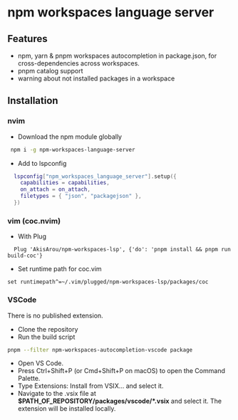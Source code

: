 # npm workspaces language server

## Features

- npm, yarn & pnpm workspaces autocompletion in package.json, for cross-dependencies across workspaces.
- pnpm catalog support
- warning about not installed packages in a workspace

## Installation

### nvim

- Download the npm module globally

```sh
 npm i -g npm-workspaces-language-server
```

- Add to lspconfig

```lua
  lspconfig["npm_workspaces_language_server"].setup({
    capabilities = capabilities,
    on_attach = on_attach,
    filetypes = { "json", "packagejson" },
  })
```

### vim (coc.nvim)

- With Plug

```vim
  Plug 'AkisArou/npm-workspaces-lsp', {'do': 'pnpm install && pnpm run build-coc'}
```

- Set runtime path for coc.vim

```vim
set runtimepath^=~/.vim/plugged/npm-workspaces-lsp/packages/coc
```

### VSCode

There is no published extension.

- Clone the repository
- Run the build script

```sh
pnpm --filter npm-workspaces-autocompletion-vscode package
```

- Open VS Code.
- Press Ctrl+Shift+P (or Cmd+Shift+P on macOS) to open the Command Palette.
- Type Extensions: Install from VSIX... and select it.
- Navigate to the .vsix file at **$PATH_OF_REPOSITORY/packages/vscode/\*.vsix** and select it.
  The extension will be installed locally.
